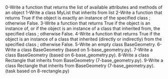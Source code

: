 0-Write a function that returns the list of available attributes and methods of an object
1-Write a class MyList that inherits from list
2-Write a function that returns True if the object is exactly an instance of the specified class ; otherwise False.
3-Write a function that returns True if the object is an instance of, or if the object is an instance of a class that inherited from, the specified class ; otherwise False.
4-Write a function that returns True if the object is an instance of a class that inherited (directly or indirectly) from the specified class ; otherwise False.
5-Write an empty class BaseGeometry.
6-Write a class BaseGeometry (based on 5-base_geometry.py).
7-Write a class BaseGeometry (based on 6-base_geometry.py).
8-Write a class Rectangle that inherits from BaseGeometry (7-base_geometry.py).
9-Write a class Rectangle that inherits from BaseGeometry (7-base_geometry.py). (task based on 8-rectangle.py)
